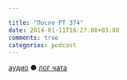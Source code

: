 ```yaml
---

title: "После РТ 374"
date: 2014-01-11T16:27:00+03:00
comments: true
categories: podcast
---
```

[аудио](http://cdn.radio-t.com/rt374post.mp3) ● [лог чата](http://chat.radio-t.com/logs/radio-t-374.html) <audio src="http://cdn.radio-t.com/rt374post.mp3" preload="none">
